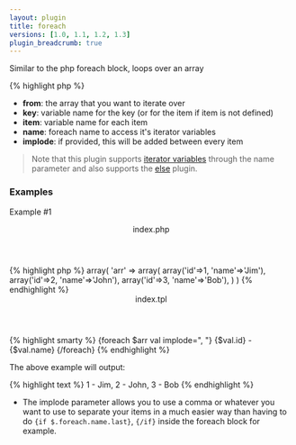 ```yaml
---
layout: plugin
title: foreach
versions: [1.0, 1.1, 1.2, 1.3]
plugin_breadcrumb: true
---
```


Similar to the php foreach block, loops over an array
<div class="code-box">
{% highlight php %}
<?php
foreach(array $from, [ string $key = null, [ string $item = null, [ string $name = 'default', [ string $implode = null ]]]])
{% endhighlight %}
</div>

* **from**: the array that you want to iterate over
* **key**: variable name for the key (or for the item if item is not defined)
* **item**: variable name for each item
* **name**: foreach name to access it's iterator variables
* **implode**: if provided, this will be added between every item

> Note that this plugin supports [iterator variables](/documentation/v1.3/iterator-variables.html) through the name 
parameter and also supports the [else](/plugins/blocks/else.html) plugin.


### Examples
Example #1
<div class="code-box">
<header>index.php</header>
{% highlight php %}
array(
  'arr' => array(
    array('id'=>1, 'name'=>'Jim'),
    array('id'=>2, 'name'=>'John'),
    array('id'=>3, 'name'=>'Bob'),
  )
)
{% endhighlight %}
</div>

<div class="code-box">
<header>index.tpl</header>
{% highlight smarty %}
{foreach $arr val implode=", "}
  {$val.id} - {$val.name}
{/foreach}
{% endhighlight %}
</div>

The above example will output:
<div class="code-box">
{% highlight text %}
 1 - Jim,
 2 - John,
 3 - Bob
{% endhighlight %}
</div>

* The implode parameter allows you to use a comma or whatever you want to use to separate your items in a much easier way than having to do `{if $.foreach.name.last}`, `{/if}` inside the foreach block for example.